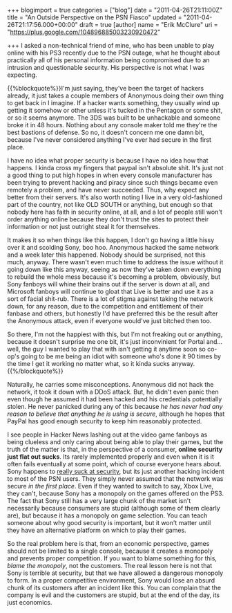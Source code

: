 +++
blogimport = true
categories = ["blog"]
date = "2011-04-26T21:11:00Z"
title = "An Outside Perspective on the PSN Fiasco"
updated = "2011-04-26T21:17:56.000+00:00"
draft = true
[author]
name = "Erik McClure"
uri = "https://plus.google.com/104896885003230920472"

+++
I asked a non-technical friend of mine, who has been unable to play online with his PS3 recently due to the PSN outage, what he thought about practically all of his personal information being compromised due to an intrusion and questionable security. His perspective is not what I was expecting.

{{%blockquote%}}I'm just saying, they've been the target of hackers already, it just takes a couple members of Anonymous doing their own thing to get back in I imagine.  If a hacker wants something, they usually wind up getting it somehow or other unless it's tucked in the Pentagon or some shit, or so it seems anymore. The 3DS was built to be unhackable and someone broke it in 48 hours.  Nothing about any console maker told me they're the best bastions of defense. So no, it doesn't concern me one damn bit, because I've never considered anything I've ever had secure in the first place.

I have no idea what proper security is because I have no idea how that happens.  I kinda cross my fingers that paypal isn't absolute shit. It's just not a good thing to put high hopes in when every console manufacturer has been trying to prevent hacking and piracy since such things became even remotely a problem, and have never succeeded. Thus, why expect any better from their servers. It's also worth noting I live in a very old-fashioned part of the country, not like OLD SOUTH or anything, but enough so that nobody here has faith in security online, at all, and a lot of people still won't order anything online because they don't trust the sites to protect their information or not just outright steal it for themselves.

It makes it so when things like this happen, I don't go having a little hissy over it and scolding Sony, boo hoo. Anonymous hacked the same network and a week later this happened.  Nobody should be surprised, not this much, anyway. There wasn't even much time to address the issue without it going down like this anyway, seeing as now they've taken down everything to rebuild the whole mess because it's becoming a problem, obviously, but Sony fanboys will whine their brains out if the server is down at all, and Microsoft fanboys will continue to gloat that Live is better and use it as a sort of facial shit-rub. There is a lot of stigma against taking the network down, for any reason, due to the competition and entitlement of their fanbase and others, but honestly I'd have preferred this be the result after the Anonymous attack, even if everyone would've just bitched then too.

So there, I'm not the happiest with this, but I'm not freaking out or anything, because it doesn't surprise me one bit, it's just inconvinient for Portal and... well, the guy I wanted to play that with isn't getting it anytime soon so co-op's going to be me being an idiot with someone who's done it 90 times by the time I get it working no matter what, so it kinda sucks anyway.{{%/blockquote%}}

Naturally, he carries some misconceptions. Anonymous did not hack the network, it took it down with a DDoS attack. But, he didn't even panic then even though he assumed it had been hacked and his credentials potentially stolen. He never panicked during any of this because *he has never had any reason to believe that anything he is using is secure*, although he hopes that PayPal has good enough security to keep him reasonably protected.

I see people in Hacker News lashing out at the video game fanboys as being clueless and only caring about being able to play their games, but the truth of the matter is that, in the perspective of a consumer, **online security just flat out sucks**. Its rarely implemented properly and even when it is it often fails eventually at some point, which of course everyone hears about. Sony happens to [really suck at security](http://psx-scene.com/forums/f177/sony-has-been-bad-boy-ridiculous-levels-spying-81093/), but its just another hacking incident to most of the PSN users. They simply never assumed that the network was secure *in the first place*. Even if they wanted to switch to say, Xbox Live, they can't, because Sony has a monopoly on the games offered on the PS3. The fact that Sony still has a very large chunk of the market isn't necessarily because consumers are stupid (although some of them clearly are), but because it has a monopoly on game selection. You can teach someone about why good security is important, but it won't matter until they have an alternative platform on which to play their games.

So the real problem here is that, from an economic perspective, games should not be limited to a single console, because it creates a monopoly and prevents proper competition. If you want to blame something for this, *blame the monopoly*, not the customers. The real lesson here is not that Sony is terrible at security, but that we have allowed a dangerous monopoly to form. In a proper competitive environment, Sony would lose an absurd chunk of its customers after an incident like this. You can complain that the company is evil and the customers are stupid, but at the end of the day, its just economics.
